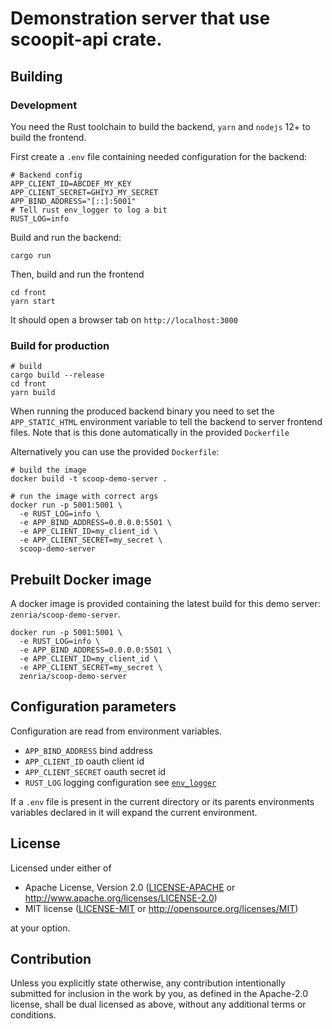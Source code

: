 # Demonstration server that use scoopit-api crate.



## Building 

### Development

You need the Rust toolchain to build the backend, `yarn` and `nodejs` 12+ to build the frontend.

First create a `.env` file containing needed configuration for the backend:
```
# Backend config
APP_CLIENT_ID=ABCDEF_MY_KEY
APP_CLIENT_SECRET=GHIYJ_MY_SECRET
APP_BIND_ADDRESS="[::]:5001"
# Tell rust env_logger to log a bit
RUST_LOG=info
```

Build and run the backend:
```shell
cargo run
```

Then, build and run the frontend
```shell
cd front
yarn start
```

It should open a browser tab on `http://localhost:3000`

### Build for production

```shell
# build
cargo build --release
cd front
yarn build
```

When running the produced backend binary you need to set the `APP_STATIC_HTML` environment variable to tell the backend
to server frontend files. Note that is this done automatically in the provided `Dockerfile`

Alternatively you can use the provided `Dockerfile`:
```shell
# build the image
docker build -t scoop-demo-server .

# run the image with correct args
docker run -p 5001:5001 \
  -e RUST_LOG=info \
  -e APP_BIND_ADDRESS=0.0.0.0:5501 \
  -e APP_CLIENT_ID=my_client_id \
  -e APP_CLIENT_SECRET=my_secret \
  scoop-demo-server
```


## Prebuilt Docker image

A docker image is provided containing the latest build for this demo server: `zenria/scoop-demo-server`.

```
docker run -p 5001:5001 \
  -e RUST_LOG=info \
  -e APP_BIND_ADDRESS=0.0.0.0:5501 \
  -e APP_CLIENT_ID=my_client_id \
  -e APP_CLIENT_SECRET=my_secret \
  zenria/scoop-demo-server
```


## Configuration parameters

Configuration are read from environment variables.
- `APP_BIND_ADDRESS` bind address
- `APP_CLIENT_ID` oauth client id
- `APP_CLIENT_SECRET` oauth secret id
- `RUST_LOG` logging configuration see [`env_logger`](https://docs.rs/env_logger/0.8.2/env_logger/)

If a `.env` file is present in the current directory or its parents environments variables declared in
it will expand the current environment.

## License

Licensed under either of

 * Apache License, Version 2.0
   ([LICENSE-APACHE](LICENSE-APACHE) or http://www.apache.org/licenses/LICENSE-2.0)
 * MIT license
   ([LICENSE-MIT](LICENSE-MIT) or http://opensource.org/licenses/MIT)

at your option.

## Contribution

Unless you explicitly state otherwise, any contribution intentionally submitted
for inclusion in the work by you, as defined in the Apache-2.0 license, shall be
dual licensed as above, without any additional terms or conditions.
